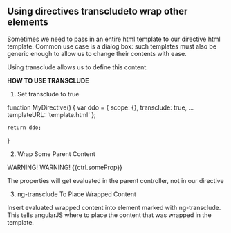 ## Using directives transcludeto wrap other elements

Sometimes we need to pass in an entire html template to our directive html template. Common use case is a dialog box: such templates must also be generic enough to allow us to change their contents with ease.

Using transclude allows us to define this content. 

__HOW TO USE TRANSCLUDE__

1. Set transclude to true

function MyDirective() {
    var ddo = {
        scope: {},
        transclude: true,
        ...
        templateURL: 'template.html'
    };

    return ddo;
}

2. Wrap Some Parent Content

<my-directive>
    <span>
        WARNING! WARNING! {{ctrl.someProp}}
    </span>
</my-directive>

The properties will get evaluated in the parent controller, not in our directive

3. ng-transclude To Place Wrapped Content

<div>
    <div ng-transclude></div>
</div>

Insert evaluated wrapped content into element marked with ng-transclude. This tells angularJS where to place the content that was wrapped in the template.